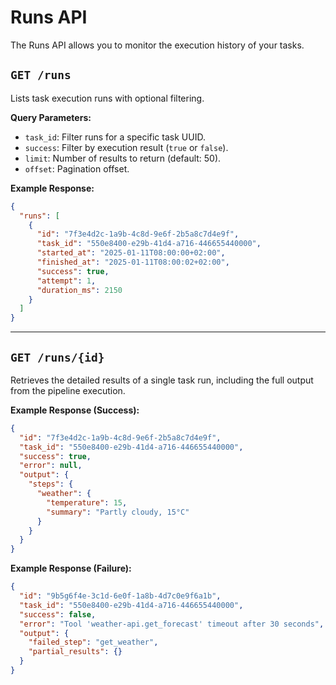 # Runs API

The Runs API allows you to monitor the execution history of your tasks.

## `GET /runs`

Lists task execution runs with optional filtering.

**Query Parameters:**
- `task_id`: Filter runs for a specific task UUID.
- `success`: Filter by execution result (`true` or `false`).
- `limit`: Number of results to return (default: 50).
- `offset`: Pagination offset.

**Example Response:**
```json
{
  "runs": [
    {
      "id": "7f3e4d2c-1a9b-4c8d-9e6f-2b5a8c7d4e9f",
      "task_id": "550e8400-e29b-41d4-a716-446655440000",
      "started_at": "2025-01-11T08:00:00+02:00",
      "finished_at": "2025-01-11T08:00:02+02:00",
      "success": true,
      "attempt": 1,
      "duration_ms": 2150
    }
  ]
}
```

---

## `GET /runs/{id}`

Retrieves the detailed results of a single task run, including the full output from the pipeline execution.

**Example Response (Success):**
```json
{
  "id": "7f3e4d2c-1a9b-4c8d-9e6f-2b5a8c7d4e9f",
  "task_id": "550e8400-e29b-41d4-a716-446655440000",
  "success": true,
  "error": null,
  "output": {
    "steps": {
      "weather": {
        "temperature": 15,
        "summary": "Partly cloudy, 15°C"
      }
    }
  }
}
```

**Example Response (Failure):**
```json
{
  "id": "9b5g6f4e-3c1d-6e0f-1a8b-4d7c0e9f6a1b",
  "task_id": "550e8400-e29b-41d4-a716-446655440000",
  "success": false,
  "error": "Tool 'weather-api.get_forecast' timeout after 30 seconds",
  "output": {
    "failed_step": "get_weather",
    "partial_results": {}
  }
}
```
